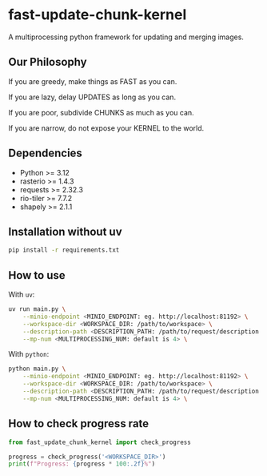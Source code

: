 # fast-update-chunk-kernel
A multiprocessing python framework for updating and merging images.

## Our Philosophy

If you are greedy, make things as FAST as you can.

If you are lazy, delay UPDATES as long as you can.

If you are poor, subdivide CHUNKS as much as you can.

If you are narrow, do not expose your KERNEL to the world.

## Dependencies
- Python >= 3.12
- rasterio >= 1.4.3
- requests >= 2.32.3
- rio-tiler >= 7.7.2
- shapely >= 2.1.1

## Installation without uv
```bash
pip install -r requirements.txt
```

## How to use
With `uv`:
```bash
uv run main.py \
    --minio-endpoint <MINIO_ENDPOINT: eg. http://localhost:81192> \
    --workspace-dir <WORKSPACE_DIR: /path/to/workspace> \
    --description-path <DESCRIPTION_PATH: /path/to/request/description.json> \
    --mp-num <MULTIPROCESSING_NUM: default is 4> \
```

With `python`:
```bash
python main.py \
    --minio-endpoint <MINIO_ENDPOINT: eg. http://localhost:81192> \
    --workspace-dir <WORKSPACE_DIR: /path/to/workspace> \
    --description-path <DESCRIPTION_PATH: /path/to/request/description.json> \
    --mp-num <MULTIPROCESSING_NUM: default is 4> \
```

## How to check progress rate

```python
from fast_update_chunk_kernel import check_progress

progress = check_progress('<WORKSPACE_DIR>')
print(f"Progress: {progress * 100:.2f}%")
```
